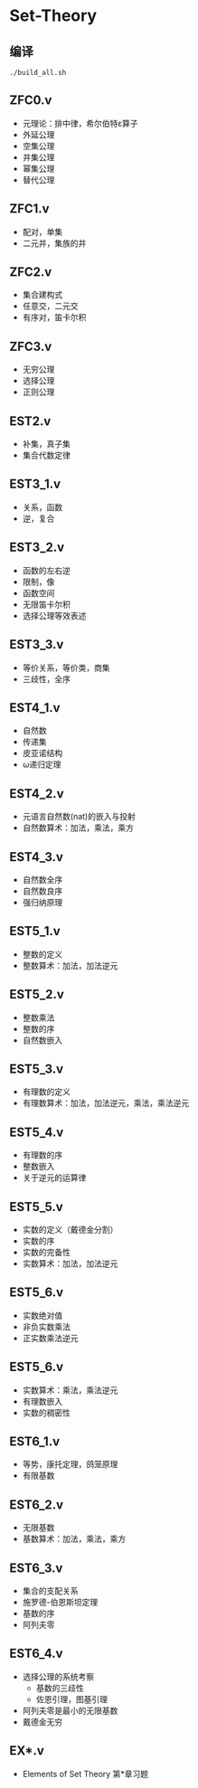 # Set-Theory

## 编译
```
./build_all.sh
```

## ZFC0.v
- 元理论：排中律，希尔伯特ε算子
- 外延公理
- 空集公理
- 并集公理
- 幂集公理
- 替代公理

## ZFC1.v
- 配对，单集
- 二元并，集族的并

## ZFC2.v
- 集合建构式
- 任意交，二元交
- 有序对，笛卡尔积

## ZFC3.v
- 无穷公理
- 选择公理
- 正则公理

## EST2.v
- 补集，真子集
- 集合代数定律

## EST3_1.v
- 关系，函数
- 逆，复合

## EST3_2.v
- 函数的左右逆
- 限制，像
- 函数空间
- 无限笛卡尔积
- 选择公理等效表述

## EST3_3.v
- 等价关系，等价类，商集
- 三歧性，全序

## EST4_1.v
- 自然数
- 传递集
- 皮亚诺结构
- ω递归定理

## EST4_2.v
- 元语言自然数(nat)的嵌入与投射
- 自然数算术：加法，乘法，乘方

## EST4_3.v
- 自然数全序
- 自然数良序
- 强归纳原理

## EST5_1.v
- 整数的定义
- 整数算术：加法，加法逆元

## EST5_2.v
- 整数乘法
- 整数的序
- 自然数嵌入

## EST5_3.v
- 有理数的定义
- 有理数算术：加法，加法逆元，乘法，乘法逆元

## EST5_4.v
- 有理数的序
- 整数嵌入
- 关于逆元的运算律

## EST5_5.v
- 实数的定义（戴德金分割）
- 实数的序
- 实数的完备性
- 实数算术：加法，加法逆元

## EST5_6.v
- 实数绝对值
- 非负实数乘法
- 正实数乘法逆元

## EST5_6.v
- 实数算术：乘法，乘法逆元
- 有理数嵌入
- 实数的稠密性

## EST6_1.v
- 等势，康托定理，鸽笼原理
- 有限基数

## EST6_2.v
- 无限基数
- 基数算术：加法，乘法，乘方

## EST6_3.v
- 集合的支配关系
- 施罗德-伯恩斯坦定理
- 基数的序
- 阿列夫零

## EST6_4.v
- 选择公理的系统考察
  - 基数的三歧性
  - 佐恩引理，图基引理
- 阿列夫零是最小的无限基数
- 戴德金无穷

## EX*.v
- Elements of Set Theory 第*章习题
